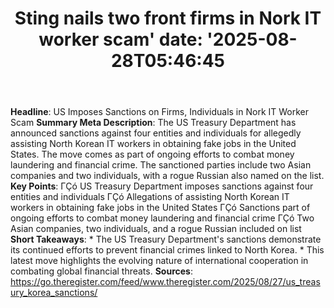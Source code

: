 ﻿---
title: "Sting nails two front firms in Nork IT worker scam'
date: '2025-08-28T05:46:45"
category: "Markets"
summary: ""
slug: "sting nails two front firms in nork it worker scam"
source_urls:
  - "https://go.theregister.com/feed/www.theregister.com/2025/08/27/us_treasury_korea_sanctions/"
seo:
  title: "Sting nails two front firms in Nork IT worker scam | Hash n Hedge'
  description: '"
  keywords: ["news", "markets", "brief"]
---
**Headline**:  US Imposes Sanctions on Firms, Individuals in Nork IT Worker Scam  **Summary Meta Description**:  The US Treasury Department has announced sanctions against four entities and individuals for allegedly assisting North Korean IT workers in obtaining fake jobs in the United States. The move comes as part of ongoing efforts to combat money laundering and financial crime. The sanctioned parties include two Asian companies and two individuals, with a rogue Russian also named on the list.   **Key Points**:  ΓÇó US Treasury Department imposes sanctions against four entities and individuals ΓÇó Allegations of assisting North Korean IT workers in obtaining fake jobs in the United States ΓÇó Sanctions part of ongoing efforts to combat money laundering and financial crime ΓÇó Two Asian companies, two individuals, and a rogue Russian included on list  **Short Takeaways**:  * The US Treasury Department's sanctions demonstrate its continued efforts to prevent financial crimes linked to North Korea.  * This latest move highlights the evolving nature of international cooperation in combating global financial threats.  **Sources**:  https://go.theregister.com/feed/www.theregister.com/2025/08/27/us_treasury_korea_sanctions/ 
